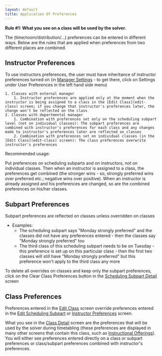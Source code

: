 ```yaml
---
layout: default
title: Application Of Preferences
---
```




 **Rule #1: What you see on a class will be used by the solver.**


 The (time/room/distribution/...) preferences can be entered in different ways. Below are the rules that are applied when preferences from two different places are combined.

## Instructor Preferences


 To use instructors preferences, the user must have inheritance of instructor preferences turned on (in [Manager Settings](manager-settings) - to get there, click on Settings under User Preferences in the left hand side menu)

	1. Classes with external manager
		1. Instructor preferences are applied only at the moment when the instructor is being assigned to a class in the [Edit Class](edit-class) screen; if you change that instructor's preferences later, the change won't be reflected on the class
	2. Classes with departmental manager
		1. Combination with preferences set only on the scheduling subpart level (not on individual classes): The subpart preferences are combined with instructor's preferences for each class and any changes made to instructor's preferences later are reflected on classes
		2. Combination with preferences set on individual classes (in the [Edit Class](edit-class) screen): The class preferences overwrite instructor's preferences


 Recommended usage:


 Put preferences on scheduling subparts and on instructors, not on individual classes. Then when an instructor is assigned to a class, the preferences get combined (the stronger wins - so, strongly preferred wins over preferred etc.; negative wins over positive). When an instructor is already assigned and his preferences are changed, so are the combined preferences on his/her classes.

## Subpart Preferences


 Subpart preferences are reflected on classes unless overridden on classes

* Examples:
	* The scheduling subpart says "Monday strongly preferred" and the classes did not have any preferences entered - then the classes say "Monday strongly preferred" too
	* The third class of this scheduling subpart needs to be on Tuesday - this preference is set up on this particular class - then the first two classes will still have "Monday strongly preferred" but this preference won't apply to the third class any more


 To delete all overrides on classes and keep only the subpart preferences, click on the Clear Class Preferences button in the [Scheduling Subpart Detail](scheduling-subpart-detail) screen

## Class Preferences


 Preferences entered in the [Edit Class](edit-class) screen override preferences entered in the [Edit Scheduling Subpart](edit-scheduling-subpart) or [Instructor Preferences](instructor-preferences) screen.


 What you see in the [Class Detail](class-detail) screen are the preferences that will be used by the solver during timetabling (these preferences are displayed in many other screens that contain this class, such as [Instructional Offerings](instructional-offerings)). You will either see preferences entered directly on a class or subpart preferences or class/subpart preferences combined with instructor's preferences.
